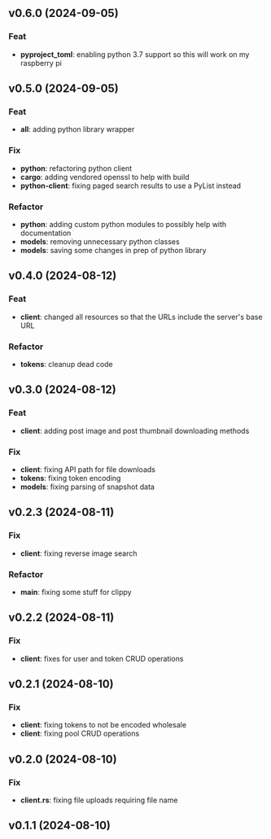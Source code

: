 ## v0.6.0 (2024-09-05)

### Feat

- **pyproject_toml**: enabling python 3.7 support so this will work on my raspberry pi

## v0.5.0 (2024-09-05)

### Feat

- **all**: adding python library wrapper

### Fix

- **python**: refactoring python client
- **cargo**: adding vendored openssl to help with build
- **python-client**: fixing paged search results to use a PyList instead

### Refactor

- **python**: adding custom python modules to possibly help with documentation
- **models**: removing unnecessary python classes
- **models**: saving some changes in prep of python library

## v0.4.0 (2024-08-12)

### Feat

- **client**: changed all resources so that the URLs include the server's base URL

### Refactor

- **tokens**: cleanup dead code

## v0.3.0 (2024-08-12)

### Feat

- **client**: adding post image and post thumbnail downloading methods

### Fix

- **client**: fixing API path for file downloads
- **tokens**: fixing token encoding
- **models**: fixing parsing of snapshot data

## v0.2.3 (2024-08-11)

### Fix

- **client**: fixing reverse image search

### Refactor

- **main**: fixing some stuff for clippy

## v0.2.2 (2024-08-11)

### Fix

- **client**: fixes for user and token CRUD operations

## v0.2.1 (2024-08-10)

### Fix

- **client**: fixing tokens to not be encoded wholesale
- **client**: fixing pool CRUD operations

## v0.2.0 (2024-08-10)

### Fix

- **client.rs**: fixing file uploads requiring file name

## v0.1.1 (2024-08-10)
